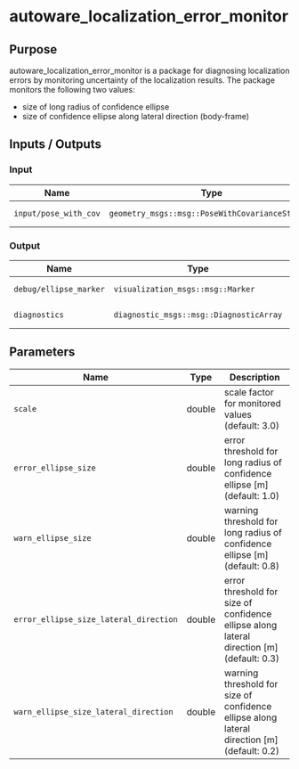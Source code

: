 # autoware_localization_error_monitor

## Purpose

autoware_localization_error_monitor is a package for diagnosing localization errors by monitoring uncertainty of the localization results.
The package monitors the following two values:

- size of long radius of confidence ellipse
- size of confidence ellipse along lateral direction (body-frame)

## Inputs / Outputs

### Input

| Name                  | Type                                            | Description         |
| --------------------- | ----------------------------------------------- | ------------------- |
| `input/pose_with_cov` | `geometry_msgs::msg::PoseWithCovarianceStamped` | localization result |

### Output

| Name                   | Type                                    | Description         |
| ---------------------- | --------------------------------------- | ------------------- |
| `debug/ellipse_marker` | `visualization_msgs::msg::Marker`       | ellipse marker      |
| `diagnostics`          | `diagnostic_msgs::msg::DiagnosticArray` | diagnostics outputs |

## Parameters

| Name                                   | Type   | Description                                                                                 |
| -------------------------------------- | ------ | ------------------------------------------------------------------------------------------- |
| `scale`                                | double | scale factor for monitored values (default: 3.0)                                            |
| `error_ellipse_size`                   | double | error threshold for long radius of confidence ellipse [m] (default: 1.0)                    |
| `warn_ellipse_size`                    | double | warning threshold for long radius of confidence ellipse [m] (default: 0.8)                  |
| `error_ellipse_size_lateral_direction` | double | error threshold for size of confidence ellipse along lateral direction [m] (default: 0.3)   |
| `warn_ellipse_size_lateral_direction`  | double | warning threshold for size of confidence ellipse along lateral direction [m] (default: 0.2) |
